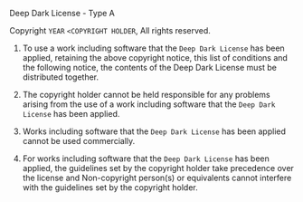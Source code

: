Deep Dark License - Type A

Copyright `YEAR` `<COPYRIGHT HOLDER`, All rights reserved.

1. To use a work including software that the `Deep Dark License` has been applied, retaining the above copyright notice, this list of conditions and the following notice, the contents of the Deep Dark License must be distributed together.

2. The copyright holder cannot be held responsible for any problems arising from the use of a work including software that the `Deep Dark License` has been applied.

3. Works including software that the `Deep Dark License` has been applied cannot be used commercially.

4. For works including software that the `Deep Dark License` has been applied, the guidelines set by the copyright holder take precedence over the license and Non-copyright person(s) or equivalents cannot interfere with the guidelines set by the copyright holder.
